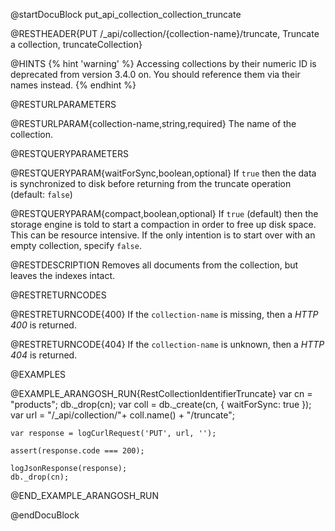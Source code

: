 
@startDocuBlock put_api_collection_collection_truncate

@RESTHEADER{PUT /_api/collection/{collection-name}/truncate, Truncate a collection, truncateCollection}

@HINTS
{% hint 'warning' %}
Accessing collections by their numeric ID is deprecated from version 3.4.0 on.
You should reference them via their names instead.
{% endhint %}

@RESTURLPARAMETERS

@RESTURLPARAM{collection-name,string,required}
The name of the collection.

@RESTQUERYPARAMETERS

@RESTQUERYPARAM{waitForSync,boolean,optional}
If `true` then the data is synchronized to disk before returning from the
truncate operation (default: `false`)

@RESTQUERYPARAM{compact,boolean,optional}
If `true` (default) then the storage engine is told to start a compaction
in order to free up disk space. This can be resource intensive. If the only 
intention is to start over with an empty collection, specify `false`.

@RESTDESCRIPTION
Removes all documents from the collection, but leaves the indexes intact.

@RESTRETURNCODES

@RESTRETURNCODE{400}
If the `collection-name` is missing, then a *HTTP 400* is
returned.

@RESTRETURNCODE{404}
If the `collection-name` is unknown, then a *HTTP 404*
is returned.

@EXAMPLES

@EXAMPLE_ARANGOSH_RUN{RestCollectionIdentifierTruncate}
    var cn = "products";
    db._drop(cn);
    var coll = db._create(cn, { waitForSync: true });
    var url = "/_api/collection/"+ coll.name() + "/truncate";

    var response = logCurlRequest('PUT', url, '');

    assert(response.code === 200);

    logJsonResponse(response);
    db._drop(cn);
@END_EXAMPLE_ARANGOSH_RUN

@endDocuBlock
